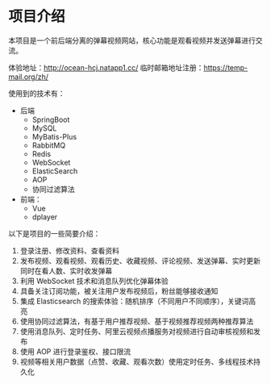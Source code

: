 # 项目介绍

本项目是一个前后端分离的弹幕视频网站，核心功能是观看视频并发送弹幕进行交流。

体验地址：http://ocean-hcj.natapp1.cc/
临时邮箱地址注册：https://temp-mail.org/zh/

使用到的技术有：
* 后端
  * SpringBoot
  * MySQL
  * MyBatis-Plus
  * RabbitMQ
  * Redis
  * WebSocket
  * ElasticSearch
  * AOP
  * 协同过滤算法
* 前端：
  * Vue
  * dplayer

以下是项目的一些简要介绍：
1. 登录注册、修改资料、查看资料
2. 发布视频、观看视频、观看历史、收藏视频、评论视频、发送弹幕、实时更新同时在看人数、实时收发弹幕
3. 利用 WebSocket 技术和消息队列优化弹幕体验
4. 具备关注订阅功能，被关注用户发布视频后，粉丝能够接收通知
5. 集成 Elasticsearch 的搜索体验：随机排序（不同用户不同顺序），关键词高亮
6. 使用协同过滤算法，有基于用户推荐视频、基于视频推荐视频两种推荐算法
7. 使用消息队列、定时任务、阿里云视频点播服务对视频进行自动审核视频和发布
8. 使用 AOP 进行登录鉴权、接口限流
9. 视频等相关用户数据（点赞、收藏、观看次数）使用定时任务、多线程技术持久化
